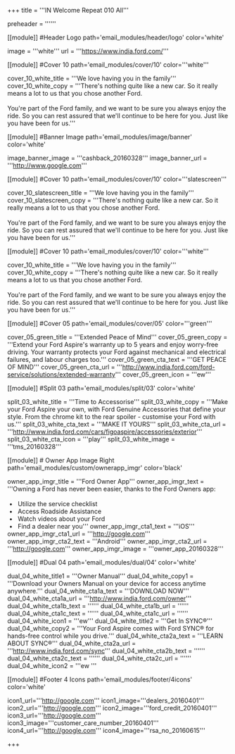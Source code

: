 +++
title = '''IN Welcome Repeat 010 All'''

preheader = ''''''

[[module]] #Header Logo
path='email_modules/header/logo'
color='white'

  image = '''white'''
  url = '''https://www.india.ford.com/'''

[[module]] #Cover 10
path='email_modules/cover/10'
color='''white'''
 
  cover_10_white_title = '''We love having you in the family'''
  cover_10_white_copy = '''There's nothing quite like a new car. So it really means a lot to us that you chose another Ford.<br><br>You're part of the Ford family, and we want to be sure you always enjoy the ride. So you can rest assured that we'll continue to be here for you. Just like you have been for us.'''

[[module]] #Banner Image
path='email_modules/image/banner'
color='white'

  image_banner_image = '''cashback_20160328'''
  image_banner_url = '''http://www.google.com'''

[[module]] #Cover 10
path='email_modules/cover/10'
color='''slatescreen'''
 
  cover_10_slatescreen_title = '''We love having you in the family'''
  cover_10_slatescreen_copy = '''There's nothing quite like a new car. So it really means a lot to us that you chose another Ford.<br><br>You're part of the Ford family, and we want to be sure you always enjoy the ride. So you can rest assured that we'll continue to be here for you. Just like you have been for us.'''

[[module]] #Cover 10
path='email_modules/cover/10'
color='''white'''
 
  cover_10_white_title = '''We love having you in the family'''
  cover_10_white_copy = '''There's nothing quite like a new car. So it really means a lot to us that you chose another Ford.<br><br>You're part of the Ford family, and we want to be sure you always enjoy the ride. So you can rest assured that we'll continue to be here for you. Just like you have been for us.'''

[[module]] #Cover 05
path='email_modules/cover/05'
color='''green'''

  cover_05_green_title = '''Extended Peace of Mind'''
  cover_05_green_copy = '''Extend your Ford Aspire's warranty up to 5 years and enjoy worry-free driving. Your warranty protects your Ford against mechanical and electrical failures, and labour charges too.'''
  cover_05_green_cta_text = '''GET PEACE OF MIND'''
  cover_05_green_cta_url = '''http://www.india.ford.com/ford-service/solutions/extended-warranty'''
  cover_05_green_icon = '''ew'''

[[module]] #Split 03
path='email_modules/split/03'
color='white'

  split_03_white_title = '''Time to Accessorise'''
  split_03_white_copy = '''Make your Ford Aspire your own, with Ford Genuine Accessories that define your style. From the chrome kit to the rear spoiler - customise your Ford with us.'''
  split_03_white_cta_text = '''MAKE IT YOURS'''
  split_03_white_cta_url = '''http://www.india.ford.com/cars/figoaspire/accessories/exterior'''
  split_03_white_cta_icon = '''play'''
  split_03_white_image = '''tms_20160328'''
    
[[module]] # Owner App Image Right
path='email_modules/custom/ownerapp_imgr'
color='black'

  owner_app_imgr_title = '''Ford Owner App'''
  owner_app_imgr_text = '''Owning a Ford has never been easier, thanks to the Ford Owners app&#58;<br/><br/>&nbsp;&#8226;&nbsp;&nbsp;&nbsp;Utilize the service checklist<br/>&nbsp;&#8226;&nbsp;&nbsp;&nbsp;Access Roadside Assistance<br/>&nbsp;&#8226;&nbsp;&nbsp;&nbsp;Watch videos about your Ford<br/>&nbsp;&#8226;&nbsp;&nbsp;&nbsp;Find a dealer near you'''
  owner_app_imgr_cta1_text = '''iOS'''
  owner_app_imgr_cta1_url = '''http://google.com'''
  owner_app_imgr_cta2_text = '''Android'''
  owner_app_imgr_cta2_url = '''http://google.com'''
  owner_app_imgr_image = '''owner_app_20160328'''

[[module]] #Dual 04
path='email_modules/dual/04'
color='white'

  dual_04_white_title1 = '''Owner Manual'''
  dual_04_white_copy1 = '''Download your Owners Manual on your device for access anytime anywhere.'''
  dual_04_white_cta1a_text = '''DOWNLOAD NOW'''
  dual_04_white_cta1a_url = '''http://www.india.ford.com/owner'''
  dual_04_white_cta1b_text = ''''''
  dual_04_white_cta1b_url = ''''''
  dual_04_white_cta1c_text = ''''''
  dual_04_white_cta1c_url = ''''''
  dual_04_white_icon1 = '''ew'''
  dual_04_white_title2 = '''Get In SYNC&#174;'''
  dual_04_white_copy2 = '''Your Ford Aspire comes with Ford SYNC&#174; for hands-free control while you drive.'''
  dual_04_white_cta2a_text = '''LEARN ABOUT SYNC&#174;'''
  dual_04_white_cta2a_url = '''http://www.india.ford.com/sync'''
  dual_04_white_cta2b_text = ''''''
  dual_04_white_cta2c_text = ''''''
  dual_04_white_cta2c_url = ''''''
  dual_04_white_icon2 = '''ew '''

[[module]] #Footer 4 Icons
path='email_modules/footer/4icons'
color='white'

  icon1_url='''http://google.com'''
  icon1_image='''dealers_20160401'''
  icon2_url='''http://google.com'''
  icon2_image='''ford_credit_20160401'''
  icon3_url='''http://google.com'''
  icon3_image='''customer_care_number_20160401'''
  icon4_url='''http://google.com'''
  icon4_image='''rsa_no_20160615'''

+++